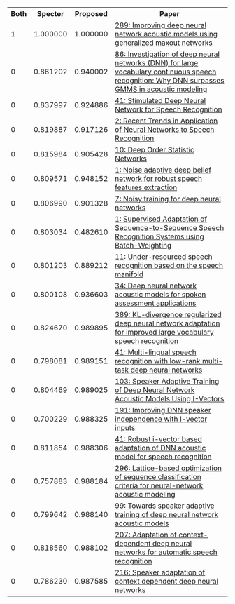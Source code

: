 <html><table><tr>
<th>Both</th>
<th>Specter</th>
<th>Proposed</th>
<th>Paper</th>
</tr>
<tr>
<td>1</td>
<td>1.000000</td>
<td>1.000000</td>
<td><a href="https://www.semanticscholar.org/paper/6182e4b5151aa27ceb75c94543e3f584c991e00f">289: Improving deep neural network acoustic models using generalized maxout networks</a></td>
</tr>
<tr>
<td>0</td>
<td>0.861202</td>
<td>0.940002</td>
<td><a href="https://www.semanticscholar.org/paper/19b5ee0df726ef8aab371e395c9730d29f89229e">86: Investigation of deep neural networks (DNN) for large vocabulary continuous speech recognition: Why DNN surpasses GMMS in acoustic modeling</a></td>
</tr>
<tr>
<td>0</td>
<td>0.837997</td>
<td>0.924886</td>
<td><a href="https://www.semanticscholar.org/paper/6226f19d41ff0a09f2e2cdb4c38d0fa98f0f2a0d">41: Stimulated Deep Neural Network for Speech Recognition</a></td>
</tr>
<tr>
<td>0</td>
<td>0.819887</td>
<td>0.917126</td>
<td><a href="https://www.semanticscholar.org/paper/fa37d52877689702a2e30997be4f06902a4db259">2: Recent Trends in Application of Neural Networks to Speech Recognition</a></td>
</tr>
<tr>
<td>0</td>
<td>0.815984</td>
<td>0.905428</td>
<td><a href="https://www.semanticscholar.org/paper/cb956c31b9e9b67f2860402f6de9d42603f1175a">10: Deep Order Statistic Networks</a></td>
</tr>
<tr>
<td>0</td>
<td>0.809571</td>
<td>0.948152</td>
<td><a href="https://www.semanticscholar.org/paper/af3c0220f26898b9555e0f41abe6976030366fcb">1: Noise adaptive deep belief network for robust speech features extraction</a></td>
</tr>
<tr>
<td>0</td>
<td>0.806990</td>
<td>0.901328</td>
<td><a href="https://www.semanticscholar.org/paper/c0d89830ac23cdd86dc7920c37f763e5b7b91b8e">7: Noisy training for deep neural networks</a></td>
</tr>
<tr>
<td>0</td>
<td>0.803034</td>
<td>0.482610</td>
<td><a href="https://www.semanticscholar.org/paper/bc5249c2040d187e9dce01c76aa4687fb13d1ce7">1: Supervised Adaptation of Sequence-to-Sequence Speech Recognition Systems using Batch-Weighting</a></td>
</tr>
<tr>
<td>0</td>
<td>0.801203</td>
<td>0.889212</td>
<td><a href="https://www.semanticscholar.org/paper/2c50d7a2f648129c5642834334817ec2c883c6a1">11: Under-resourced speech recognition based on the speech manifold</a></td>
</tr>
<tr>
<td>0</td>
<td>0.800108</td>
<td>0.936603</td>
<td><a href="https://www.semanticscholar.org/paper/b9e398a06b50d62fdafd9af9b6cda00306f27160">34: Deep neural network acoustic models for spoken assessment applications</a></td>
</tr>
<tr>
<td>0</td>
<td>0.824670</td>
<td>0.989895</td>
<td><a href="https://www.semanticscholar.org/paper/4d6e574c76e4a5ebbdb5f6e382d06c058090e4b7">389: KL-divergence regularized deep neural network adaptation for improved large vocabulary speech recognition</a></td>
</tr>
<tr>
<td>0</td>
<td>0.798081</td>
<td>0.989151</td>
<td><a href="https://www.semanticscholar.org/paper/db02544c539d6ed5b23e4033df742348874da351">41: Multi-lingual speech recognition with low-rank multi-task deep neural networks</a></td>
</tr>
<tr>
<td>0</td>
<td>0.804469</td>
<td>0.989025</td>
<td><a href="https://www.semanticscholar.org/paper/62270c3dbbbf2f2892b2316acb14403f451ca5b8">103: Speaker Adaptive Training of Deep Neural Network Acoustic Models Using I-Vectors</a></td>
</tr>
<tr>
<td>0</td>
<td>0.700229</td>
<td>0.988325</td>
<td><a href="https://www.semanticscholar.org/paper/f317b89d3224b6bc5269790e81604904cff7052c">191: Improving DNN speaker independence with I-vector inputs</a></td>
</tr>
<tr>
<td>0</td>
<td>0.811854</td>
<td>0.988306</td>
<td><a href="https://www.semanticscholar.org/paper/1c30ea4dd14dc7e1bf21103ea25ed2647a4ce0ee">41: Robust i-vector based adaptation of DNN acoustic model for speech recognition</a></td>
</tr>
<tr>
<td>0</td>
<td>0.757883</td>
<td>0.988184</td>
<td><a href="https://www.semanticscholar.org/paper/2443dc59cf3d6cc1deba6d3220d61664b1a7eada">296: Lattice-based optimization of sequence classification criteria for neural-network acoustic modeling</a></td>
</tr>
<tr>
<td>0</td>
<td>0.799642</td>
<td>0.988140</td>
<td><a href="https://www.semanticscholar.org/paper/05de249c56353b8916d3eb2fec76ddf7fbd47f33">99: Towards speaker adaptive training of deep neural network acoustic models</a></td>
</tr>
<tr>
<td>0</td>
<td>0.818560</td>
<td>0.988102</td>
<td><a href="https://www.semanticscholar.org/paper/177496ecd8b485679d00839a1e19dadcab1f802e">207: Adaptation of context-dependent deep neural networks for automatic speech recognition</a></td>
</tr>
<tr>
<td>0</td>
<td>0.786230</td>
<td>0.987585</td>
<td><a href="https://www.semanticscholar.org/paper/cb4d59854786c57e3da4ca2a433b826e2f7a2ef4">216: Speaker adaptation of context dependent deep neural networks</a></td>
</tr>
</table></html>
